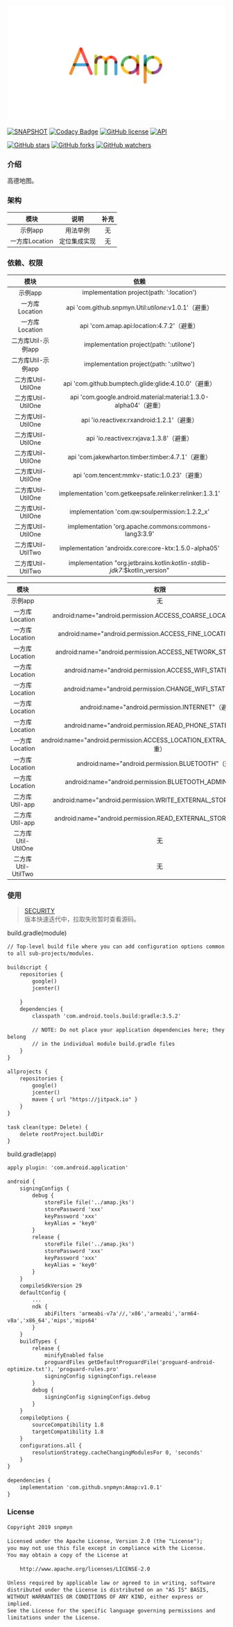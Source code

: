 <div align=center><img src="https://github.com/snpmyn/Amap/raw/master/image.png"/></div>

[![SNAPSHOT](https://jitpack.io/v/Jaouan/Revealator.svg)](https://jitpack.io/#snpmyn/Amap)
[![Codacy Badge](https://api.codacy.com/project/badge/Grade/2e699ee9e0564388bf95f28558f9f022)](https://www.codacy.com/manual/snpmyn/Amap?utm_source=github.com&amp;utm_medium=referral&amp;utm_content=snpmyn/Amap&amp;utm_campaign=Badge_Grade)
[![GitHub license](https://img.shields.io/badge/license-Apache%20License%202.0-blue.svg?style=flat)](https://www.apache.org/licenses/LICENSE-2.0)
[![API](https://img.shields.io/badge/API-19%2B-brightgreen.svg?style=flat)](https://android-arsenal.com/api?level=19)

[![GitHub stars](https://img.shields.io/github/stars/Bigkoo/Amap.svg?style=social)](https://github.com/Bigkoo/Amap/stargazers) 
[![GitHub forks](https://img.shields.io/github/forks/Bigkoo/Amap.svg?style=social)](https://github.com/Bigkoo/Amap/network) 
[![GitHub watchers](https://img.shields.io/github/watchers/Bigkoo/Amap.svg?style=social)](https://github.com/Bigkoo/Amap/watchers)

### 介绍
高德地图。

### 架构
| 模块 | 说明 | 补充 |
|:-:|:-:|:-:|
| 示例app | 用法举例 | 无 |
| 一方库Location | 定位集成实现 | 无 |

### 依赖、权限
| 模块 | 依赖 |
|:-:|:-:|
| 示例app | implementation project(path: ':location') |
| 一方库Location | api 'com.github.snpmyn.Util:*utilone*:v1.0.1'（避重）|
| 一方库Location | api 'com.amap.api:location:4.7.2'（避重）|
| 二方库Util-示例app | implementation project(path: ':utilone') |
| 二方库Util-示例app | implementation project(path: ':utiltwo') |
| 二方库Util-UtilOne | api 'com.github.bumptech.glide:glide:4.10.0'（避重）|
| 二方库Util-UtilOne | api 'com.google.android.material:material:1.3.0-alpha04'（避重）|
| 二方库Util-UtilOne | api 'io.reactivex:rxandroid:1.2.1'（避重）|
| 二方库Util-UtilOne | api 'io.reactivex:rxjava:1.3.8'（避重）|
| 二方库Util-UtilOne | api 'com.jakewharton.timber:timber:4.7.1'（避重）|
| 二方库Util-UtilOne | api 'com.tencent:mmkv-static:1.0.23'（避重）|
| 二方库Util-UtilOne | implementation 'com.getkeepsafe.relinker:relinker:1.3.1' |
| 二方库Util-UtilOne | implementation 'com.qw:soulpermission:1.2.2_x' |
| 二方库Util-UtilOne | implementation 'org.apache.commons:commons-lang3:3.9' |
| 二方库Util-UtilTwo | implementation 'androidx.core:core-ktx:1.5.0-alpha05' |
| 二方库Util-UtilTwo | implementation "org.jetbrains.kotlin:*kotlin-stdlib-jdk7*:$kotlin_version" |

| 模块 | 权限 |
|:-:|:-:|
| 示例app | 无 |
| 一方库Location | android:name="android.permission.ACCESS_COARSE_LOCATION"（避重）|
| 一方库Location | android:name="android.permission.ACCESS_FINE_LOCATION"（避重）|
| 一方库Location | android:name="android.permission.ACCESS_NETWORK_STATE"（避重）|
| 一方库Location | android:name="android.permission.ACCESS_WIFI_STATE"（避重）|
| 一方库Location | android:name="android.permission.CHANGE_WIFI_STATE"（避重）|
| 一方库Location | android:name="android.permission.INTERNET"（避重）|
| 一方库Location | android:name="android.permission.READ_PHONE_STATE"（避重）|
| 一方库Location | android:name="android.permission.ACCESS_LOCATION_EXTRA_COMMANDS"（避重）|
| 一方库Location | android:name="android.permission.BLUETOOTH"（避重）|
| 一方库Location | android:name="android.permission.BLUETOOTH_ADMIN"（避重）|
| 二方库Util-app | android:name="android.permission.WRITE_EXTERNAL_STORAGE"（避重）|
| 二方库Util-app | android:name="android.permission.READ_EXTERNAL_STORAGE"（避重）|
| 二方库Util-UtilOne | 无 |
| 二方库Util-UtilTwo | 无 |

### 使用
> [SECURITY](https://github.com/snpmyn/Amap/blob/master/SECURITY.md)<br>
> 版本快速迭代中，拉取失败暂时查看源码。

build.gradle(module)
```
// Top-level build file where you can add configuration options common to all sub-projects/modules.

buildscript {  
    repositories {
        google()
        jcenter()
                
    }
    dependencies {
        classpath 'com.android.tools.build:gradle:3.5.2'           

        // NOTE: Do not place your application dependencies here; they belong
        // in the individual module build.gradle files
    }
}

allprojects {
    repositories {
        google()
        jcenter()
        maven { url "https://jitpack.io" }
    }
}

task clean(type: Delete) {
    delete rootProject.buildDir
}
```
build.gradle(app)
```
apply plugin: 'com.android.application'

android {
    signingConfigs {
        debug {
            storeFile file('../amap.jks')
            storePassword 'xxx'
            keyPassword 'xxx'
            keyAlias = 'key0'
        }
        release {
            storeFile file('../amap.jks')
            storePassword 'xxx'
            keyPassword 'xxx'
            keyAlias = 'key0'
        }
    }
    compileSdkVersion 29
    defaultConfig {
        ...
        ndk {
            abiFilters 'armeabi-v7a'//,'x86','armeabi','arm64-v8a','x86_64','mips','mips64'
        }
    }
    buildTypes {
        release {
            minifyEnabled false
            proguardFiles getDefaultProguardFile('proguard-android-optimize.txt'), 'proguard-rules.pro'
            signingConfig signingConfigs.release
        }
        debug {
            signingConfig signingConfigs.debug
        }
    }
    compileOptions {
        sourceCompatibility 1.8
        targetCompatibility 1.8
    }
    configurations.all {
        resolutionStrategy.cacheChangingModulesFor 0, 'seconds'
    }
}

dependencies {
    implementation 'com.github.snpmyn:Amap:v1.0.1'
}
```

### License
```
Copyright 2019 snpmyn

Licensed under the Apache License, Version 2.0 (the "License");
you may not use this file except in compliance with the License.
You may obtain a copy of the License at

    http://www.apache.org/licenses/LICENSE-2.0

Unless required by applicable law or agreed to in writing, software
distributed under the License is distributed on an "AS IS" BASIS,
WITHOUT WARRANTIES OR CONDITIONS OF ANY KIND, either express or implied.
See the License for the specific language governing permissions and
limitations under the License.
```
